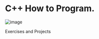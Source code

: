 # C++ How to Program.

![image](https://user-images.githubusercontent.com/75048742/214991353-f2c745f2-f3f8-4f48-8d99-1d02483a9626.jpg)


Exercises and Projects

